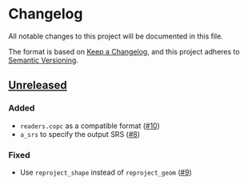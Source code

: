# Changelog

All notable changes to this project will be documented in this file.

The format is based on [Keep a Changelog](https://keepachangelog.com/en/1.0.0/), and this project adheres to [Semantic Versioning](https://semver.org/spec/v2.0.0.html).

## [Unreleased]

### Added

- `readers.copc` as a compatible format ([#10](https://github.com/stactools-packages/pointcloud/pull/10))
- `a_srs` to specify the output SRS ([#8](https://github.com/stactools-packages/pointcloud/pull/8))

### Fixed

- Use `reproject_shape` instead of `reproject_geom` ([#9](https://github.com/stactools-packages/pointcloud/pull/9))

[Unreleased]: <https://github.com/stactools-packages/ephemeral/tree/main/>

